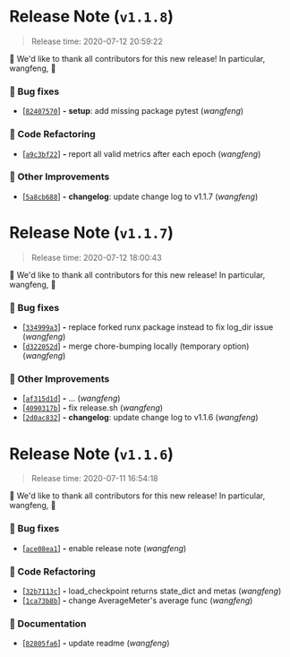 
# Release Note (`v1.1.8`)
> Release time: 2020-07-12 20:59:22


🙇 We'd like to thank all contributors for this new release! In particular,
 wangfeng,  🙇


### 🐞 Bug fixes
 - [[```82407570```](https://github.com/numb3r3/rosetta_stone/commit/82407570d8ec25071b8d999318450ad2151bcca8)] __-__ __setup__: add missing package pytest (*wangfeng*)

### 🚧 Code Refactoring
 - [[```a9c3bf22```](https://github.com/numb3r3/rosetta_stone/commit/a9c3bf22bfeabdb5e10189f0338c72ed3a98ed62)] __-__ report all valid metrics after each epoch (*wangfeng*)

### 🍹 Other Improvements
 - [[```5a8cb688```](https://github.com/numb3r3/rosetta_stone/commit/5a8cb688412ed8097131d4d11080dc4da31d6698)] __-__ __changelog__: update change log to v1.1.7 (*wangfeng*)

# Release Note (`v1.1.7`)
> Release time: 2020-07-12 18:00:43


🙇 We'd like to thank all contributors for this new release! In particular,
 wangfeng,  🙇


### 🐞 Bug fixes
 - [[```334999a3```](https://github.com/numb3r3/rosetta_stone/commit/334999a3d5df6610a8d3f5ca3baf7a43e9fc54fd)] __-__ replace forked runx package instead to fix log_dir issue (*wangfeng*)
 - [[```d322052d```](https://github.com/numb3r3/rosetta_stone/commit/d322052dcf8ebdb7da90800c1fa7767e8675a99b)] __-__ merge chore-bumping locally (temporary option) (*wangfeng*)

### 🍹 Other Improvements
 - [[```af315d1d```](https://github.com/numb3r3/rosetta_stone/commit/af315d1defcd87a629ade5f05090a7870b55bfbc)] __-__ ... (*wangfeng*)
 - [[```4090317b```](https://github.com/numb3r3/rosetta_stone/commit/4090317beb0218bac61eafca71939f2f02def5b4)] __-__ fix release.sh (*wangfeng*)
 - [[```2d0ac832```](https://github.com/numb3r3/rosetta_stone/commit/2d0ac832c584941243d94c8b49ed46eb51de2b7d)] __-__ __changelog__: update change log to v1.1.6 (*wangfeng*)

# Release Note (`v1.1.6`)
> Release time: 2020-07-11 16:54:18


🙇 We'd like to thank all contributors for this new release! In particular,
 wangfeng,  🙇


### 🐞 Bug fixes
 - [[```ace08ea1```](https://github.com/numb3r3/rosetta_stone/commit/ace08ea1d9ef363eafb974c92875d394a38aa5fc)] __-__ enable release note (*wangfeng*)

### 🚧 Code Refactoring
 - [[```32b7113c```](https://github.com/numb3r3/rosetta_stone/commit/32b7113c73ae809d7c26e3537feab4de3bbba56e)] __-__ load_checkpoint returns state_dict and metas (*wangfeng*)
 - [[```1ca73b8b```](https://github.com/numb3r3/rosetta_stone/commit/1ca73b8bbff0b518a176bfc5a065194e31af1bd0)] __-__ change AverageMeter&#39;s average func (*wangfeng*)

### 📗 Documentation
 - [[```82805fa6```](https://github.com/numb3r3/rosetta_stone/commit/82805fa6f94eae1ddaa7070c815b7e1ae9704b43)] __-__ update readme (*wangfeng*)
